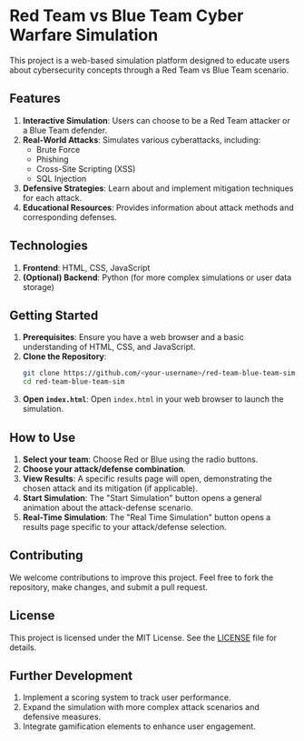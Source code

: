 # Red Team vs Blue Team Cyber Warfare Simulation

This project is a web-based simulation platform designed to educate users about cybersecurity concepts through a Red Team vs Blue Team scenario.

## Features

1. **Interactive Simulation**: Users can choose to be a Red Team attacker or a Blue Team defender.
2. **Real-World Attacks**: Simulates various cyberattacks, including:
    - Brute Force
    - Phishing
    - Cross-Site Scripting (XSS)
    - SQL Injection
3. **Defensive Strategies**: Learn about and implement mitigation techniques for each attack.
4. **Educational Resources**: Provides information about attack methods and corresponding defenses.

## Technologies

1. **Frontend**: HTML, CSS, JavaScript
2. **(Optional) Backend**: Python (for more complex simulations or user data storage)

## Getting Started

1. **Prerequisites**: Ensure you have a web browser and a basic understanding of HTML, CSS, and JavaScript.
2. **Clone the Repository**:
    ```sh
    git clone https://github.com/<your-username>/red-team-blue-team-sim.git
    cd red-team-blue-team-sim
    ```
3. **Open `index.html`**: Open `index.html` in your web browser to launch the simulation.

## How to Use

1. **Select your team**: Choose Red or Blue using the radio buttons.
2. **Choose your attack/defense combination**.
3. **View Results**: A specific results page will open, demonstrating the chosen attack and its mitigation (if applicable).
4. **Start Simulation**: The "Start Simulation" button opens a general animation about the attack-defense scenario.
5. **Real-Time Simulation**: The "Real Time Simulation" button opens a results page specific to your attack/defense selection.

## Contributing

We welcome contributions to improve this project. Feel free to fork the repository, make changes, and submit a pull request.

## License

This project is licensed under the MIT License. See the [LICENSE](LICENSE) file for details.

## Further Development

1. Implement a scoring system to track user performance.
2. Expand the simulation with more complex attack scenarios and defensive measures.
3. Integrate gamification elements to enhance user engagement.
